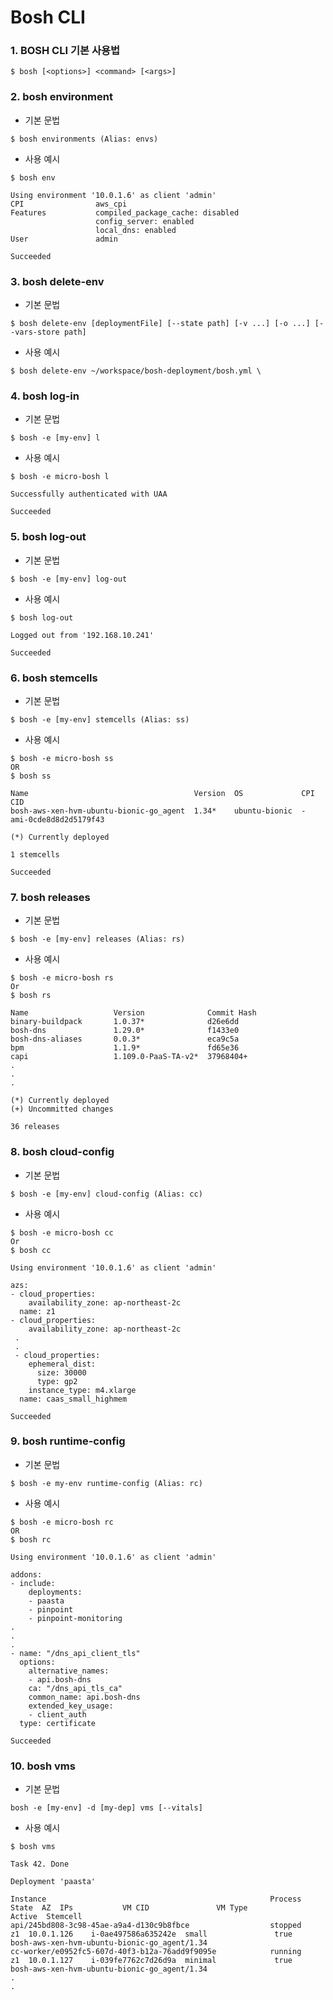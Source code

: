 #  Bosh CLI

### 1. BOSH CLI 기본 사용법

  ```shell
  $ bosh [<options>] <command> [<args>]
  ```

### 2. bosh environment

* 기본 문법
 ```shell
$ bosh environments (Alias: envs)
 ```

* 사용 예시
```shell
$ bosh env

Using environment '10.0.1.6' as client 'admin'
CPI                aws_cpi  
Features           compiled_package_cache: disabled  
                   config_server: enabled  
                   local_dns: enabled  
User               admin  

Succeeded
```

### 3. bosh delete-env

* 기본 문법
 ```shell
 $ bosh delete-env [deploymentFile] [--state path] [-v ...] [-o ...] [--vars-store path]
 ```

* 사용 예시
 ```shell
 $ bosh delete-env ~/workspace/bosh-deployment/bosh.yml \
 ```

### 4. bosh log-in

* 기본 문법
 ```shell
 $ bosh -e [my-env] l
 ```

* 사용 예시
```shell
$ bosh -e micro-bosh l

Successfully authenticated with UAA

Succeeded
```

### 5. bosh log-out

* 기본 문법
 ```shell
$ bosh -e [my-env] log-out 
 ```

* 사용 예시
```shell
$ bosh log-out 

Logged out from '192.168.10.241'

Succeeded
```

### 6. bosh stemcells

* 기본 문법
 ```shell
$ bosh -e [my-env] stemcells (Alias: ss) 
 ```

* 사용 예시
```shell
$ bosh -e micro-bosh ss
OR
$ bosh ss

Name                                     Version  OS             CPI  CID  
bosh-aws-xen-hvm-ubuntu-bionic-go_agent  1.34*    ubuntu-bionic  -    ami-0cde8d8d2d5179f43  

(*) Currently deployed

1 stemcells

Succeeded
```

### 7. bosh releases

* 기본 문법
 ```shell
$ bosh -e [my-env] releases (Alias: rs)
 ```

* 사용 예시
```shell
$ bosh -e micro-bosh rs
Or
$ bosh rs

Name                   Version              Commit Hash  
binary-buildpack       1.0.37*              d26e6dd  
bosh-dns               1.29.0*              f1433e0  
bosh-dns-aliases       0.0.3*               eca9c5a  
bpm                    1.1.9*               fd65e36  
capi                   1.109.0-PaaS-TA-v2*  37968404+  
.
.
.

(*) Currently deployed
(+) Uncommitted changes

36 releases
```

### 8. bosh cloud-config

* 기본 문법
 ```shell
$ bosh -e [my-env] cloud-config (Alias: cc)
 ```

* 사용 예시
```shell
$ bosh -e micro-bosh cc
Or
$ bosh cc

Using environment '10.0.1.6' as client 'admin'

azs:
- cloud_properties:
    availability_zone: ap-northeast-2c
  name: z1
- cloud_properties:
    availability_zone: ap-northeast-2c
 .
 .
 - cloud_properties:
    ephemeral_dist:
      size: 30000
      type: gp2
    instance_type: m4.xlarge
  name: caas_small_highmem

Succeeded
```

### 9. bosh runtime-config

* 기본 문법
 ```shell
$ bosh -e my-env runtime-config (Alias: rc)
 ```

* 사용 예시
```shell
$ bosh -e micro-bosh rc
OR
$ bosh rc

Using environment '10.0.1.6' as client 'admin'

addons:
- include:
    deployments:
    - paasta
    - pinpoint
    - pinpoint-monitoring
.
.
.
- name: "/dns_api_client_tls"
  options:
    alternative_names:
    - api.bosh-dns
    ca: "/dns_api_tls_ca"
    common_name: api.bosh-dns
    extended_key_usage:
    - client_auth
  type: certificate

Succeeded
```

### 10. bosh vms

* 기본 문법
 ```shell
bosh -e [my-env] -d [my-dep] vms [--vitals]
 ```

* 사용 예시
```shell
$ bosh vms

Task 42. Done

Deployment 'paasta'

Instance                                                  Process State  AZ  IPs           VM CID               VM Type             Active  Stemcell  
api/245bd808-3c98-45ae-a9a4-d130c9b8fbce                  stopped        z1  10.0.1.126    i-0ae497586a635242e  small               true    bosh-aws-xen-hvm-ubuntu-bionic-go_agent/1.34  
cc-worker/e0952fc5-607d-40f3-b12a-76add9f9095e            running        z1  10.0.1.127    i-039fe7762c7d26d9a  minimal             true    bosh-aws-xen-hvm-ubuntu-bionic-go_agent/1.34  
.
.
```